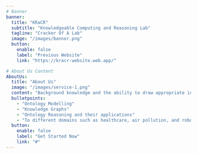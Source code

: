 ```yaml
---
# Banner
banner:
  title: "KRaCR"
  subtitle: "Knowledgeable Computing and Reasoning Lab"
  tagline: "Cracker Of A Lab"
  image: "/images/banner.png"
  button:
    enable: false
    label: "Previous Website"
    link: "https://kracr-website.web.app/"

# About Us Content
AboutUs:
  title: "About Us"
  image: "/images/service-1.png"
  content: "Background knowledge and the ability to draw appropriate inferences when required plays a central role in human decision making. At the Knowledgeable Computing and Reasoning (KRaCR; pronounced as cracker) Lab affiliated with the CSE department at IIIT-Delhi, we investigate techniques to incorporate these features into the machine and improve its decision making. We work on all aspects of the Semantic Web and Knowledge Graphs which includes:"
  bulletpoints:
    - "Ontology Modelling"
    - "Knowledge Graphs"
    - "Ontology Reasoning and their applications"
    - "To different domains such as healthcare, air pollution, and robotics."
  button:
    enable: false
    label: "Get Started Now"
    link: "#"
---
```

